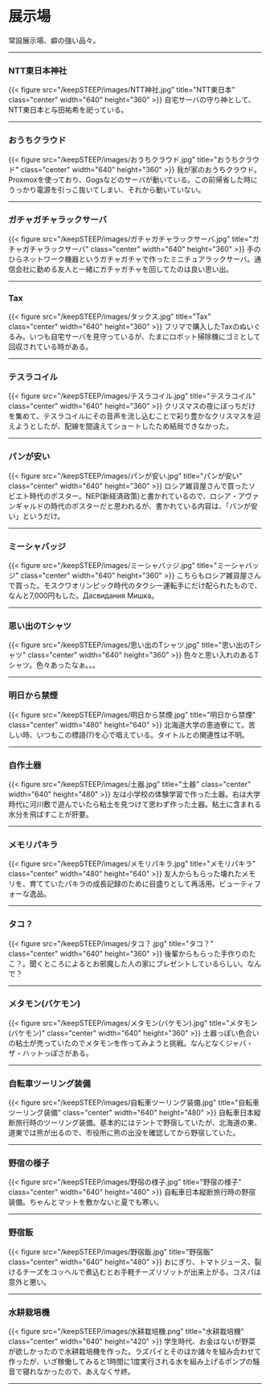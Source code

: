 # 展示場
常設展示場、癖の強い品々。
***


### NTT東日本神社
{{< figure src="/keepSTEEP/images/NTT神社.jpg" title="NTT東日本" class="center" width="640" height="360" >}}
自宅サーバの守り神として、NTT東日本と与田祐希を祀っている。
***
### おうちクラウド
{{< figure src="/keepSTEEP/images/おうちクラウド.jpg" title="おうちクラウド" class="center" width="640" height="360" >}}
我が家のおうちクラウド。Proxmoxを使っており、Gogsなどのサーバが動いている。この前帰省した時にうっかり電源を引っこ抜いてしまい、それから動いていない。
***
### ガチャガチャラックサーバ
{{< figure src="/keepSTEEP/images/ガチャガチャラックサーバ.jpg" title="ガチャガチャラックサーバ" class="center" width="640" height="360" >}}
手のひらネットワーク機器というガチャガチャで作ったミニチュアラックサーバ。通信会社に勤める友人と一緒にガチャガチャを回してたのは良い思い出。
***
### Tax
{{< figure src="/keepSTEEP/images/タックス.jpg" title="Tax" class="center" width="640" height="360" >}}
フリマで購入したTaxのぬいぐるみ。いつも自宅サーバを見守っているが、たまにロボット掃除機にゴミとして回収されている時がある。
***
### テスラコイル
{{< figure src="/keepSTEEP/images/テスラコイル.jpg" title="テスラコイル" class="center" width="640" height="360" >}}
クリスマスの夜にぼっちだけを集めて、テスラコイルにその音声を流し込むことで彩り豊かなクリスマスを迎えようとしたが、配線を間違えてショートしたため結局できなかった。
***
### パンが安い
{{< figure src="/keepSTEEP/images/パンが安い.jpg" title="パンが安い" class="center" width="640" height="360" >}}
ロシア雑貨屋さんで買ったソビエト時代のポスター。NEP(新経済政策)と書かれているので、ロシア・アヴァンギャルドの時代のポスターだと思われるが、書かれている内容は、「パンが安い」というだけ。
***
### ミーシャバッジ
{{< figure src="/keepSTEEP/images/ミーシャバッジ.jpg" title="ミーシャバッジ" class="center" width="640" height="360" >}}
こちらもロシア雑貨屋さんで買った。モスクワオリンピック時代のタクシー運転手にだけ配られたもので、なんと7,000円もした。Дасвидания Мишка。
***
### 思い出のTシャツ
{{< figure src="/keepSTEEP/images/思い出のTシャツ.jpg" title="思い出のTシャツ" class="center" width="640" height="360" >}}
色々と思い入れのあるTシャツ。色々あったなぁ。。。
***
### 明日から禁煙
{{< figure src="/keepSTEEP/images/明日から禁煙.jpg" title="明日から禁煙" class="center" width="480" height="640" >}}
北海道大学の恵迪寮にて。苦しい時、いつもこの標語(?)を心で唱えている。タイトルとの関連性は不明。
***
### 自作土器
{{< figure src="/keepSTEEP/images/土器.jpg" title="土器" class="center" width="640" height="480" >}}
左は小学校の体験学習で作った土器。右は大学時代に河川敷で遊んでいたら粘土を見つけて思わず作った土器。粘土に含まれる水分を飛ばすことが肝要。
***
### メモリパキラ
{{< figure src="/keepSTEEP/images/メモリパキラ.jpg" title="メモリパキラ" class="center" width="480" height="640" >}}
友人からもらった壊れたメモリを、育てていたパキラの成長記録のために目盛りとして再活用。ビューティフォーな逸品。
***
### タコ？
{{< figure src="/keepSTEEP/images/タコ？.jpg" title="タコ？" class="center" width="640" height="360" >}}
後輩からもらった手作りのたこ？。聞くところによるとお邪魔した人の家にプレゼントしているらしい。なんで？
***
### メタモン(バケモン)
{{< figure src="/keepSTEEP/images/メタモン(バケモン).jpg" title="メタモン(バケモン)" class="center" width="640" height="360" >}}
土器っぽい色合いの粘土が売っていたのでメタモンを作ってみようと挑戦。なんとなくジャバ・ザ・ハットっぽさがある。
***
### 自転車ツーリング装備
{{< figure src="/keepSTEEP/images/自転車ツーリング装備.jpg" title="自転車ツーリング装備" class="center" width="640" height="480" >}}
自転車日本縦断旅行時のツーリング装備。基本的にはテントで野宿していたが、北海道の東、道東では熊が出るので、市役所に熊の出没を確認してから野宿していた。
***
### 野宿の様子
{{< figure src="/keepSTEEP/images/野宿の様子.jpg" title="野宿の様子" class="center" width="640" height="480" >}}
自転車日本縦断旅行時の野宿装備。ちゃんとマットを敷かないと夏でも寒い。
***
### 野宿飯
{{< figure src="/keepSTEEP/images/野宿飯.jpg" title="野宿飯" class="center" width="640" height="480" >}}
おにぎり、トマトジュース、裂けるチーズをコッヘルで煮込むとお手軽チーズリゾットが出来上がる。コスパは意外と悪い。
***
### 水耕栽培機
{{< figure src="/keepSTEEP/images/水耕栽培機.png" title="水耕栽培機" class="center" width="640" height="420" >}}
学生時代、お金はないが野菜が欲しかったので水耕栽培機を作った。ラズパイとそのほか諸々を組み合わせて作ったが、いざ稼働してみると1時間に1度実行される水を組み上げるポンプの騒音で寝れなかったので、あえなくサ終。
***